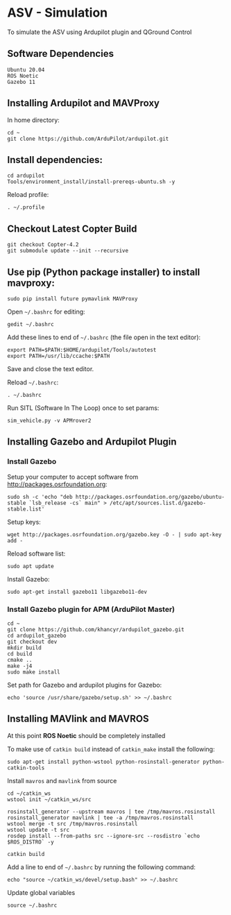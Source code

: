 # ASV - Simulation
To simulate the ASV using Ardupilot plugin and QGround Control

## Software Dependencies
```
Ubuntu 20.04
ROS Noetic
Gazebo 11
```
## Installing Ardupilot and MAVProxy

In home directory:
```
cd ~
git clone https://github.com/ArduPilot/ardupilot.git

```
## Install dependencies:
```
cd ardupilot
Tools/environment_install/install-prereqs-ubuntu.sh -y
```
Reload profile:
```
. ~/.profile
```

## Checkout Latest Copter Build
```
git checkout Copter-4.2
git submodule update --init --recursive
```
## Use pip (Python package installer) to install mavproxy:
```
sudo pip install future pymavlink MAVProxy
```
Open `~/.bashrc` for editing:
```
gedit ~/.bashrc
```

Add these lines to end of `~/.bashrc` (the file open in the text editor):
```
export PATH=$PATH:$HOME/ardupilot/Tools/autotest
export PATH=/usr/lib/ccache:$PATH
```

Save and close the text editor.

Reload `~/.bashrc`:
```
. ~/.bashrc
```
Run SITL (Software In The Loop) once to set params:
```
sim_vehicle.py -v APMrover2
```
## Installing Gazebo and Ardupilot Plugin

### Install Gazebo

Setup your computer to accept software from http://packages.osrfoundation.org:
```
sudo sh -c 'echo "deb http://packages.osrfoundation.org/gazebo/ubuntu-stable `lsb_release -cs` main" > /etc/apt/sources.list.d/gazebo-stable.list'
```

Setup keys:
```
wget http://packages.osrfoundation.org/gazebo.key -O - | sudo apt-key add -
```

Reload software list:
```
sudo apt update
```
Install Gazebo:
```
sudo apt-get install gazebo11 libgazebo11-dev
```
### Install Gazebo plugin for APM (ArduPilot Master)
```
cd ~
git clone https://github.com/khancyr/ardupilot_gazebo.git
cd ardupilot_gazebo
git checkout dev
mkdir build
cd build
cmake ..
make -j4
sudo make install
```
Set path for Gazebo and ardupilot plugins for Gazebo:
```
echo 'source /usr/share/gazebo/setup.sh' >> ~/.bashrc
```
## Installing MAVlink and MAVROS

At this point **ROS Noetic** should be completely installed

To make use of `catkin build` instead of `catkin_make` install the following:
```
sudo apt-get install python-wstool python-rosinstall-generator python-catkin-tools
```

Install `mavros` and `mavlink` from source
```
cd ~/catkin_ws
wstool init ~/catkin_ws/src

rosinstall_generator --upstream mavros | tee /tmp/mavros.rosinstall
rosinstall_generator mavlink | tee -a /tmp/mavros.rosinstall
wstool merge -t src /tmp/mavros.rosinstall
wstool update -t src
rosdep install --from-paths src --ignore-src --rosdistro `echo $ROS_DISTRO` -y

catkin build
```
Add a line to end of `~/.bashrc` by running the following command:
```
echo "source ~/catkin_ws/devel/setup.bash" >> ~/.bashrc
```

Update global variables
```
source ~/.bashrc
```
